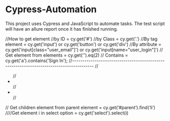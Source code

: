 # Cypress-Automation
This project uses Cypress and JavaScript to automate tasks. The test script will have an allure report once it has finished running.

//How to get element
//by ID =  cy.get('#')
//by Class = cy.get('.')
//By tag element = cy.get('input') or cy.get('button') or cy.get('div')
//By attribute = cy.get('input[class="user_email"]') or cy.get('input[name="user_login"]')
// Get element from elements = cy.get('').eq(2)
// Contains = cy.get('a').contains('Sign In');
//----------------------------------------------------------------------------------------
//<ul id="parent">
//<li class="first"></li>
//<li class="second"></li>
//</ul >
// Get children element from parent element = cy.get(‘#parent’).find(‘li’)
////Get element i in select option = cy.get('select').select(i)
